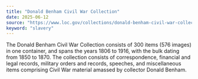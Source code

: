 ```yaml
---
title: "Donald Benham Civil War Collection"
date: 2025-06-12
source: "https://www.loc.gov/collections/donald-benham-civil-war-collection/about-this-collection/"
keyword: "slavery"
---
```


The Donald Benham Civil War Collection consists of 300 items (576 images) in one container, and spans the years 1806 to 1916, with the bulk dating from 1850 to 1870. The collection consists of correspondence, financial and legal records, military orders and records, speeches, and miscellaneous items comprising Civil War material amassed by collector Donald Benham.

